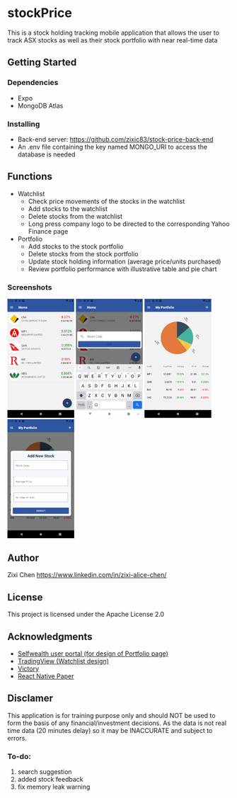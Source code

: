 # stockPrice

This is a stock holding tracking mobile application that allows the user to track ASX stocks as well as their stock portfolio with near real-time data

## Getting Started

### Dependencies

- Expo
- MongoDB Atlas

### Installing

- Back-end server: https://github.com/zixic83/stock-price-back-end
- An .env file containing the key named MONGO_URI to access the database is needed

## Functions

- Watchlist
  - Check price movements of the stocks in the watchlist
  - Add stocks to the watchlist
  - Delete stocks from the watchlist
  - Long press company logo to be directed to the corresponding Yahoo Finance page
- Portfolio
  - Add stocks to the stock portfolio
  - Delete stocks from the stock portfolio
  - Update stock holding information (average price/units purchased)
  - Review portfolio performance with illustrative table and pie chart

### Screenshots

<p float="left">
<img src="assets/screenshots/Screenshot_1637146337.png" width="30%" height="30%">
<img src="assets/screenshots/Screenshot_1637146386.png" width="30%" height="30%">
<img src="assets/screenshots/Screenshot_1637146414.png" width="30%" height="30%">
<img src="assets/screenshots/Screenshot_1637146420.png" width="30%" height="30%">
</p>

## Author

Zixi Chen
https://www.linkedin.com/in/zixi-alice-chen/

## License

This project is licensed under the Apache License 2.0

## Acknowledgments

- [Selfwealth user portal (for design of Portfolio page)](https://www.dadinvestor.com.au/selfwealth-review/)
- [TradingView (Watchlist design)](https://is5-ssl.mzstatic.com/image/thumb/Purple125/v4/9b/7d/94/9b7d9448-d810-81c8-5d35-8948f2cd9525/397ea517-a0be-443b-ad18-91de0cefb57d_3.png/750x750bb.jpeg)
- [Victory](https://github.com/FormidableLabs/victory)
- [React Native Paper](https://github.com/callstack/react-native-paper)

## Disclamer

This application is for training purpose only and should NOT be used to form the basis of any financial/investment decisions. As the data is not real time data (20 minutes delay) so it may be INACCURATE and subject to errors.

### To-do:

1. search suggestion
1. added stock feedback
1. fix memory leak warning
